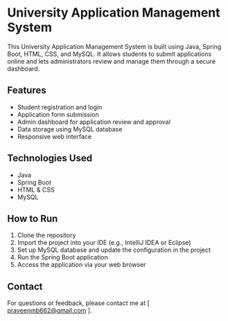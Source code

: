# University Application Management System

This University Application Management System is built using Java, Spring Boot, HTML, CSS, and MySQL. It allows students to submit applications online and
lets administrators review and manage them through a secure dashboard.

## Features

- Student registration and login
- Application form submission
- Admin dashboard for application review and approval
- Data storage using MySQL database
- Responsive web interface

## Technologies Used

- Java
- Spring Boot
- HTML & CSS
- MySQL

## How to Run

1. Clone the repository
2. Import the project into your IDE (e.g., IntelliJ IDEA or Eclipse)
3. Set up MySQL database and update the configuration in the project
4. Run the Spring Boot application
5. Access the application via your web browser

## Contact

For questions or feedback, please contact me at [ praveenmb662@gmail.com ].
